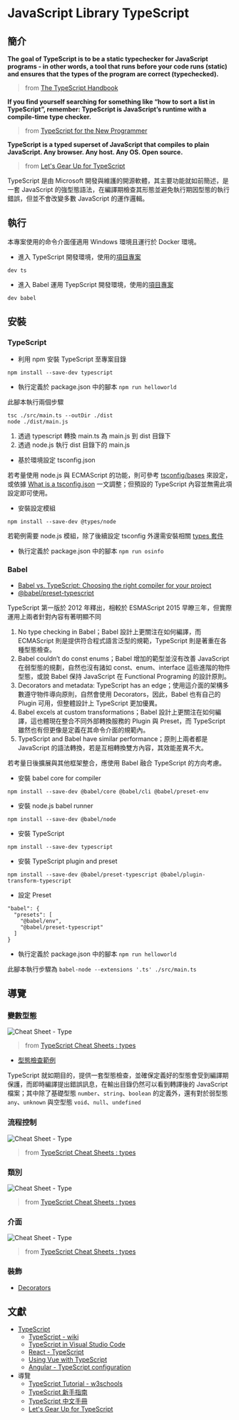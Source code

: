 # JavaScript Library TypeScript

## 簡介

**The goal of TypeScript is to be a static typechecker for JavaScript programs - in other words, a tool that runs before your code runs (static) and ensures that the types of the program are correct (typechecked).**
> from [The TypeScript Handbook](https://www.typescriptlang.org/docs/handbook/intro.html)

**If you find yourself searching for something like “how to sort a list in TypeScript”, remember: TypeScript is JavaScript’s runtime with a compile-time type checker.**
> from [TypeScript for the New Programmer](https://www.typescriptlang.org/docs/handbook/typescript-from-scratch.html)

**TypeScript is a typed superset of JavaScript that compiles to plain JavaScript. Any browser. Any host. Any OS. Open source.**
> from [Let's Gear Up for TypeScript](https://gist.github.com/ekas/5a094a1b5f78298489fc6beee4654259)

TypeScript 是由 Microsoft 開發與維護的開源軟體，其主要功能就如前簡述，是一套 JavaScript 的強型態語法，在編譯期檢查其形態並避免執行期因型態的執行錯誤，但並不會改變多數 JavaScript 的運作邏輯。

## 執行

本專案使用的命令介面僅適用 Windows 環境且運行於 Docker 環境。

+ 進入 TypeScript 開發環境，使用的[項目專案](./app/ts)
```
dev ts
```

+ 進入 Babel 運用 TyepScript 開發環境，使用的[項目專案](./app/babel)
```
dev babel
```

## 安裝

### TypeScript

+ 利用 npm 安裝 TypeScript 至專案目錄
```
npm install --save-dev typescript
```

+ 執行定義於 package.json 中的腳本 ```npm run helloworld```

此腳本執行兩個步驟
```
tsc ./src/main.ts --outDir ./dist
node ./dist/main.js
```

1. 透過 typescript 轉換 main.ts 為 main.js 到 dist 目錄下
2. 透過 node.js 執行 dist 目錄下的 main.js

+ 基於環境設定 tsconfig.json

若考量使用 node.js 與 ECMAScript 的功能，則可參考 [tsconfig/bases](https://github.com/tsconfig/bases/) 來設定，或依據 [What is a tsconfig.json](https://www.typescriptlang.org/docs/handbook/tsconfig-json.html) 一文調整；但預設的 TypeScript 內容並無需此項設定即可使用。

+ 安裝設定模組
```
npm install --save-dev @types/node
```

若範例需要 node.js 模組，除了後續設定 tsconfig 外還需安裝相關 [types 套件](https://www.npmjs.com/~types)

+ 執行定義於 package.json 中的腳本 ```npm run osinfo```

### Babel

+ [Babel vs. TypeScript: Choosing the right compiler for your project](https://blog.logrocket.com/babel-vs-typescript/)
+ [@babel/preset-typescript](https://babeljs.io/docs/babel-preset-typescript)

TypeScript 第一版於 2012 年釋出，相較於 ESMAScript 2015 早瞭三年，但實際運用上兩者針對內容有著明顯不同

1. No type checking in Babel；Babel 設計上更關注在如何編譯，而 ECMAScript 則是提供符合程式語言泛型的規範，TypeScript 則是著重在各種型態檢查。
2. Babel couldn’t do const enums；Babel 增加的範型並沒有改善 JavaScript 在弱型態的規劃，自然也沒有諸如 const、enum、interface 這些進階的物件型態，或說 Babel 保持 JavaScript 在 Functional Programing 的設計原則。
3. Decorators and metadata: TypeScript has an edge；使用這介面的架構多數遵守物件導向原則，自然會使用 Decorators，因此，Babel 也有自己的 Plugin 可用，但整體設計上 TypeScript 更加優異。
4. Babel excels at custom transformations；Babel 設計上更關注在如何編譯，這也體現在整合不同外部轉換服務的 Plugin 與 Preset，而 TypeScript 雖然也有但更像是定義在其命令介面的規範內。
5. TypeScript and Babel have similar performance；原則上兩者都是 JavaScript 的語法轉換，若是互相轉換雙方內容，其效能差異不大。

若考量日後擴展與其他框架整合，應使用 Babel 融合 TypeScript 的方向考慮。

+ 安裝 babel core for compiler
```
npm install --save-dev @babel/core @babel/cli @babel/preset-env
```

+ 安裝 node.js babel runner
```
npm install --save-dev @babel/node
```

+ 安裝 TypeScript
```
npm install --save-dev typescript
```

+ 安裝 TypeScript plugin and preset
```
npm install --save-dev @babel/preset-typescript @babel/plugin-transform-typescript
```

+ 設定 Preset
```
"babel": {
  "presets": [
    "@babel/env",
    "@babel/preset-typescript"
  ]
}
```
+ 執行定義於 package.json 中的腳本 ```npm run helloworld```

此腳本執行步驟為 ```babel-node --extensions '.ts' ./src/main.ts```

## 導覽

### 變數型態

![Cheat Sheet - Type](./docs/img/typescript-cheat-sheet-types.png)
> from [TypeScript Cheat Sheets : types](https://www.typescriptlang.org/cheatsheets)

+ [型態檢查範例](./app/src/variable.ts)

TypeScript 就如期目的，提供一套型態檢查，並確保定義好的型態會受到編譯期保護，而即時編譯提出錯誤訊息，在輸出目錄仍然可以看到轉譯後的 JavaScript 檔案；其中除了基礎型態 ```number```、```string```、```boolean``` 的定義外，還有對於弱型態 ```any```、```unknown``` 與空型態 ```void```、```null```、```undefined```

### 流程控制

![Cheat Sheet - Type](./docs/img/typescript-cheat-sheet-cotrol-flow-analysis.png)
> from [TypeScript Cheat Sheets : types](https://www.typescriptlang.org/cheatsheets)


### 類別

![Cheat Sheet - Type](./docs/img/typescript-cheat-sheet-class.png)
> from [TypeScript Cheat Sheets : types](https://www.typescriptlang.org/cheatsheets)


### 介面

![Cheat Sheet - Type](./docs/img/typescript-cheat-sheet-interface.png)
> from [TypeScript Cheat Sheets : types](https://www.typescriptlang.org/cheatsheets)

### 裝飾

+ [Decorators](https://www.typescriptlang.org/docs/handbook/decorators.html)

## 文獻

+ [TypeScript](https://www.typescriptlang.org/)
    - [TypeScript - wiki](https://zh.wikipedia.org/zh-tw/TypeScript)
    - [TypeScript in Visual Studio Code](https://code.visualstudio.com/docs/languages/typescript)
    - [React - TypeScript](https://www.typescriptlang.org/docs/handbook/react.html)
    - [Using Vue with TypeScript](https://vuejs.org/guide/typescript/overview.html)
    - [Angular - TypeScript configuration](https://angular.io/guide/typescript-configuration)
+ 導覽
    - [TypeScript Tutorial - w3schools](https://www.w3schools.com/typescript/)
    - [TypeScript 新手指南](https://willh.gitbook.io/typescript-tutorial/)
    - [TypeScript 中文手冊](https://typescript.bootcss.com/)
    - [Let's Gear Up for TypeScript](https://gist.github.com/ekas/5a094a1b5f78298489fc6beee4654259)

